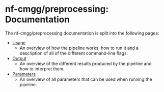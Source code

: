 # nf-cmgg/preprocessing: Documentation

The nf-cmgg/preprocessing documentation is split into the following pages:

- [Usage](usage.md)
  - An overview of how the pipeline works, how to run it and a description of all of the different command-line flags.
- [Output](output.md)
  - An overview of the different results produced by the pipeline and how to interpret them.
- [Parameters](parameters.md)
  - An overview of all parameters that can be used when running the pipeline.
<!-- Update the parameters by running: nf-core schema docs --format markdown --output docs/parameters.md --force -->